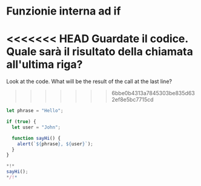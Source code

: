 
# Funzionie interna ad if

<<<<<<< HEAD
Guardate il codice. Quale sarà il risultato della chiamata all'ultima riga?
=======
Look at the code. What will be the result of the call at the last line?
>>>>>>> 6bbe0b4313a7845303be835d632ef8e5bc7715cd

```js run
let phrase = "Hello";

if (true) {
  let user = "John";

  function sayHi() {
    alert(`${phrase}, ${user}`);
  }
}

*!*
sayHi();
*/!*
```
